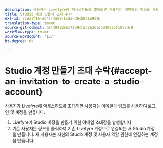 ```yaml
---
description: 사용자가 Livefyre에 액세스하도록 초대되면 사용자는 이메일의 링크를 사용하여 로그인 및 계정을 만듭니다.
title: Studio 계정 만들기 초대 수락
exl-id: 7cea7f1e-ad4a-4a90-bcda-d6cb8a1e9016
translation-type: tm+mt
source-git-commit: a2449482e617939cfda7e367da34875bf187c4c9
workflow-type: tm+mt
source-wordcount: '103'
ht-degree: 0%

---
```


# Studio 계정 만들기 초대 수락{#accept-an-invitation-to-create-a-studio-account}

사용자가 Livefyre에 액세스하도록 초대되면 사용자는 이메일의 링크를 사용하여 로그인 및 계정을 만듭니다.

1. Livefyre가 Studio 계정을 만들기 위한 이메일 초대장을 발행합니다.
1. 기존 사용자는 링크를 클릭하여 기존 Livefyre 계정으로 연결되는 새 Studio 계정을 만듭니다. 새 사용자는 자신의 Studio 계정 및 사용자 역할 권한에 연결하는 계정을 만듭니다.
